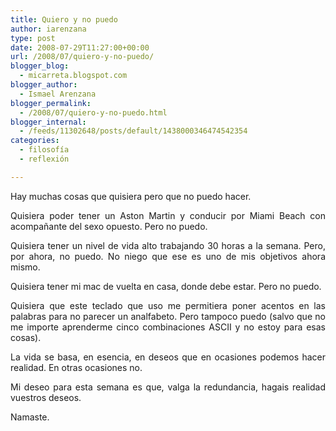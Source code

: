 ```yaml
---
title: Quiero y no puedo
author: iarenzana
type: post
date: 2008-07-29T11:27:00+00:00
url: /2008/07/quiero-y-no-puedo/
blogger_blog:
  - micarreta.blogspot.com
blogger_author:
  - Ismael Arenzana
blogger_permalink:
  - /2008/07/quiero-y-no-puedo.html
blogger_internal:
  - /feeds/11302648/posts/default/1438000346474542354
categories:
  - filosofía
  - reflexión

---
```

<p align="justify">
  Hay muchas cosas que quisiera pero que no puedo hacer.
</p>

<p align="justify">
  Quisiera poder tener un Aston Martin y conducir por Miami Beach con acompa&#241;ante del sexo opuesto. Pero no puedo.
</p>

<p align="justify">
  Quisiera tener un nivel de vida alto trabajando 30 horas a la semana. Pero, por ahora, no puedo. No niego que ese es uno de mis objetivos ahora mismo.
</p>

<p align="justify">
  Quisiera tener mi mac de vuelta en casa, donde debe estar. Pero no puedo.
</p>

<p align="justify">
  Quisiera que este teclado que uso me permitiera poner acentos en las palabras para no parecer un analfabeto. Pero tampoco puedo (salvo que no me importe aprenderme cinco combinaciones ASCII y no estoy para esas cosas).
</p>

<p align="justify">
  La vida se basa, en esencia, en deseos que en ocasiones podemos hacer realidad. En otras ocasiones no.
</p>

<p align="justify">
  Mi deseo para esta semana es que, valga la redundancia, hagais realidad vuestros deseos.
</p>

<p align="justify">
  Namaste.
</p>